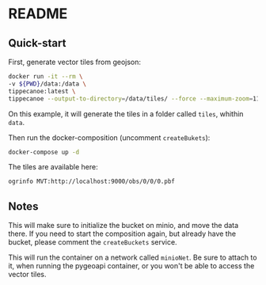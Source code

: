 # README

## Quick-start

First, generate vector tiles from geojson:

```bash
docker run -it --rm \
-v ${PWD}/data:/data \
tippecanoe:latest \
tippecanoe --output-to-directory=/data/tiles/ --force --maximum-zoom=11 --drop-densest-as-needed --extend-zooms-if-still-dropping --no-tile-compression /data/obs.geojson
```

On this example, it will generate the tiles in a folder called `tiles`, whithin `data`.

Then run the docker-composition (uncomment `createBukets`):

```bash
docker-compose up -d
```

The tiles are available here:

```bash
ogrinfo MVT:http://localhost:9000/obs/0/0/0.pbf
```

## Notes

This will make sure to initialize the bucket on minio, and move the data there. If you need to start the composition again, but already have the bucket, please comment the `createBuckets` service.

This will run the container on a network called `minioNet`. Be sure to attach to it, when running the pygeoapi container, or you won't be able to access the vector tiles.


